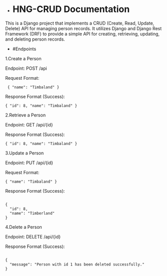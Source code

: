 - # HNG-CRUD Documentation
This is a Django project that implements a CRUD (Create, Read, Update, Delete) API for managing person records. It utilizes Django and Django Rest Framework (DRF) to provide a simple API for creating, retrieving, updating, and deleting person records.

- #Endpoints

1.Create a Person

Endpoint: POST /api


Request Format:

<code> {
    "name": "Timbaland"
}
</code>

Response Format (Success):


<code>{
  "id": 8,
  "name": "Timbaland"
}
</code>

2.Retrieve a Person


Endpoint: GET /api/{id}


Response Format (Success):


<code>{
  "id": 8,
  "name": "Timbaland"
}
</code>

3.Update a Person


Endpoint: PUT /api/{id}


Request Format:


<code>{
  "name": "Timbaland"
}
</code>

Response Format (Success):

<code>
{
  "id": 8,
  "name": "Timberland"
}
</code>

4.Delete a Person


 Endpoint: DELETE /api/{id}


Response Format (Success):

<code>
{
  "message": "Person with id 1 has been deleted successfully."
}
</code>